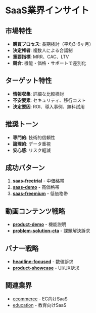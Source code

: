 # SaaS業界インサイト

## 市場特性
- **購買プロセス**: 長期検討（平均3-6ヶ月）
- **決定権者**: 複数人による合議制
- **重要指標**: MRR、CAC、LTV
- **競合**: 機能・価格・サポートで差別化

## ターゲット特性
- **情報収集**: 詳細な比較検討
- **不安要素**: セキュリティ、移行コスト
- **決定要因**: ROI、導入事例、無料試用

## 推奨トーン
- **専門的**: 技術的信頼性
- **論理的**: データ重視
- **安心感**: リスク軽減

## 成功パターン
1. **[saas-freetrial](../../lp/patterns/saas-freetrial.md)** - 中価格帯
2. **[saas-demo](../../lp/patterns/saas-demo.md)** - 高価格帯
3. **[saas-freemium](../../lp/patterns/saas-freemium.md)** - 低価格帯

## 動画コンテンツ戦略
- **[product-demo](../../video/patterns/60sec-ads/product-demo.md)** - 機能説明
- **[problem-solution-cta](../../video/patterns/15sec-ads/problem-solution-cta.md)** - 課題解決訴求

## バナー戦略
- **[headline-focused](../../banner/layouts/text-heavy/headline-focused.md)** - 数値訴求
- **[product-showcase](../../banner/layouts/visual-heavy/product-showcase.md)** - UI/UX訴求

## 関連業界
- [ecommerce](../industry-insights/ecommerce.md) - EC向けSaaS
- [education](../industry-insights/education.md) - 教育向けSaaS
